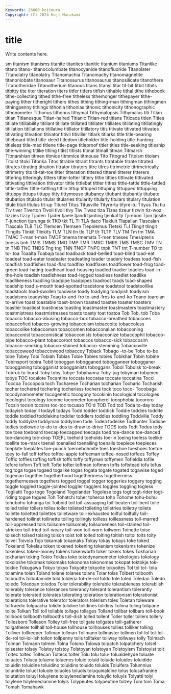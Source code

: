 ```yaml
---
Keywords: 26000 kojimura
Copyright: (C) 2024 Koji Murakami
---
```


# title

Write contents here.



sm titanism titanisms titanite titanites titanitic
titanium titaniums Titanlike titano titano- titanocolumbate titanocyanide titanofluoride Titanolater Titanolatry
titanolatry Titanomachia Titanomachy titanomagnetite titanoniobate titanosaur Titanosaurus titanosaurus titanosilicate titanothere
Titanotheridae Titanotherium titanous titans titanyl titar tit-bit titbit titbits titbitty
tite titer titeration titers titfer titfers titfish tithable tithal tithe
tithebook tithe-collecting tithed tithe-free titheless tithemonger tithepayer tithe-paying tither titheright
tithers tithes tithing tithing-man tithingman tithingmen tithingpenny tithings tithonia tithonias
tithonic tithonicity tithonographic tithonometer Tithonus tithonus tithymal Tithymalopsis Tithymalus titi
Titian titian Titianesque Titian-haired Titianic Titian-red titians Titicaca titien Tities
titilate titillability titillant titillate titillated titillater titillates titillating titillatingly titillation
titillations titillative titillator titillatory titis titivate titivated titivates titivating titivation
titivator titivil titiviller titlark titlarks title title-bearing titleboard titled title-deed
titledom titleholder title-holding title-hunting titleless title-mad titlene title-page titleproof titler
titles title-seeking titleship title-winning titlike titling titlist titlists titmal titmall
titman Titmarsh Titmarshian titmen titmice titmmice titmouse Tito Titograd Titoism
titoism Titoist titoki Titonka Titos titrable titrant titrants titratable titrate
titrated titrates titrating titration titrator titrators titre titres titrimetric titrimetrically
titrimetry tits tit-tat-toe titter titteration tittered titterel titterer titterers tittering
titteringly titters titter-totter tittery tittie titties tittivate tittivated tittivating tittivation
tittivator tittle tittlebat tittler tittles tittle-tattle tittle-tattled tittle-tattler tittle-tattling tittlin
tittup tittuped tittuping tittupped tittupping tittuppy tittups tittupy titty tittymouse
titubancy titubant titubantly titubate titubation titulado titular titularies titularity titularly
titulars titulary titulation titule tituli titulus tit-up Titurel Titus Titusville
Tityre-tu tityre-tu Tityus Tiu tiu Tiv tiver Tiverton Tivoli tivoli
tivy Tiw Tiwaz tiza Tizes tizeur tizwin tiz-woz tizzies tizzy
Tjaden Tjader tjaele tjandi tjanting tjenkal tji Tjirebon Tjon tjosite
T-junction tjurunga tk TKO tkt TL Tl TLA tlaco Tlakluit
Tlapallan Tlascalan Tlaxcala TLB TLC Tlemcen Tlemsen Tlepolemus Tletski TLI
Tlingit tlingit Tlingits Tlinkit Tlinkits TLM TLN tln tlo TLP
tlr TLTP TLV TM Tm tm TMA TMAC T-man t-man
TMDF tmema tmemata T-men tmeses Tmesipteris tmesis tmh TMIS TMMS
TMO TMP TMR TMRC TMRS TMS TMSC TMV TN tn
TNB TNC TNDS Tng tng TNN TNOP TNPC tnpk TNT
tnt T-number TO to to- toa Toaalta Toabaja toad toadback
toad-bellied toad-blind toad-eat toadeat toad-eater toadeater toadeating toader toadery toadess
toad-fish toadfish toadfishes toad-flax toadflax toadflaxes toadflower toad-frog toad-green toad-hating
toadhead toad-housing toadied toadier toadies toad-in-the-hole toadish toadishness toad-legged toadless
toadlet toadlike toadlikeness toadling toadpipe toadpipes toadroot toads toad-shaped toadship
toad's-mouth toad-spotted toadstone toadstool toadstoollike toadstools toad-swollen toadwise toady toadying
toadyish toadyism toadyisms toadyship Toag to-and-fro to-and-fros to-and-ko Toano toarcian
to-arrive toast toastable toast-brown toasted toastee toaster toasters toastier toastiest
toastiness toasting toastmaster toastmasters toastmastery toastmistress toastmistresses toasts toasty toat
toatoa Tob Tob. tob Toba tobacco tobacco-abusing tobacco-box tobacco-breathed tobaccoes
tobaccofied tobacco-growing tobaccoism tobaccoite tobaccoless tobaccolike tobaccoman tobaccomen tobacconalian tobacconing
tobacconist tobacconistical tobacconists tobacconize tobaccophil tobacco-pipe tobacco-plant tobaccoroot tobaccos tobacco-sick
tobaccosim tobacco-smoking tobacco-stained tobacco-stemming Tobaccoville tobaccoweed tobaccowood tobaccoy Toback Tobago
-to-be Tobe to-be tobe Tobey Tobi Tobiah Tobias Tobie Tobies
tobies Tobikhar Tobin tobine Tobinsport tobira Tobit toboggan tobogganed tobogganeer
tobogganer tobogganing tobogganist tobogganists toboggans Tobol Tobolsk to-break Tobruk to-burst
Toby toby Tobye Tobyhanna Toby-jug tobyman tobymen tobys TOC tocalote
Tocantins toccata toccatas toccate toccatina Tocci Toccoa Toccopola toch Tocharese
Tocharian tocharian Tocharic Tocharish tocher tochered tochering tocherless tochers tock
toco toco- Tocobaga tocodynamometer tocogenetic tocogony tocokinin tocological tocologies tocologist
tocology tocome tocometer tocopherol tocophobia tocororo Tocsin tocsin tocsins toc-toc
tocusso TO'd TOD Tod tod Toda to-day today todayish today'll
todayll todays Todd todder toddick Toddie toddies toddite toddle toddled
toddlekins toddler toddlers toddles toddling Toddville Toddy toddy toddyize toddyman
toddymen tode Todea todelike Todhunter Todidae todies todlowrie to-do to-dos
to-draw to-drive TODS tods Todt Todus tody toe toea toeboard
toecap toecapped toecaps toed toe-dance toe-danced toe-dancing toe-drop TOEFL toehold
toeholds toe-in toeing toeless toelike toellite toe-mark toenail toenailed toenailing
toenails toepiece toepieces toeplate toeplates toe-punch toernebohmite toes toeshoe toeshoes
toetoe toey to-fall toff toffee toffee-apple toffeeman toffee-nosed toffees Toffey
Toffic toffies toffing toffish toffs toffy toffyman toffymen Tofieldia tofile
tofore toforn Toft toft Tofte tofter toftman toftmen tofts toftstead
tofu tofus tog toga togae togaed togalike togas togata togate
togated togawise toged togeman together togetherhood togetheriness togetherness togethernesses togethers
togged toggel togger toggeries toggery togging toggle toggled toggle-jointed toggler
togglers toggles toggling togless Togliatti Togo togo Togoland Togolander Togolese
togs togt togt-rider togt-riding togue togues Toh Tohatchi toher toheroa
toho Tohome tohu-bohu tohubohu tohunga toi Toiboid toil toil-assuaging toil-beaten
toil-bent toile toiled toiler toilers toiles toilet toileted toileting toiletries
toiletry toilets toilette toiletted toilettes toiletware toil-exhausted toilful toilfully toil-hardened
toilinet toilinette toiling toilingly toilless toillessness toil-marred toil-oppressed toils toilsome
toilsomely toilsomeness toil-stained toil-stricken toil-tried toil-weary toil-won toil-worn toilworn Toinette
toise toisech toised toising toison toist toit toited toiting toitish
toitoi toits toity toivel Toivola Tojo tokamak tokamaks Tokay tokay
tokays toke toked Tokeland Tokelau token tokened tokening tokenism tokenisms
tokenize tokenless token-money tokens tokenworth toker tokers tokes Tokharian tokharian
toking Tokio Toklas toko tokodynamometer tokologies tokology tokoloshe tokomak tokomaks
tokonoma tokonomas tokopat toktokje tok-tokkie Tokugawa Tokyo tokyo Tokyoite tokyoite
tokyoites Tol tol tol- tola tolamine tolan Toland tolane tolanes
tolans Tolar tolas Tolbert tolbooth tolbooths tolbutamide told tolderia tol-de-rol
toldo tole toled Toledan Toledo toledo Toledoan toledos Toler tolerability
tolerable tolerableness tolerablish tolerably tolerance tolerances tolerancy tolerant tolerantism tolerantly
tolerate tolerated tolerates tolerating toleration tolerationism tolerationist tolerations tolerative tolerator
tolerators tolerism toles Toletan toleware tolfraedic tolguacha tolidin tolidine tolidines
tolidins Tolima toling tolipane tolite Tolkan Toll toll tollable tollage
tollages Tolland tollbar tollbars toll-book tollbook tollbooth tollbooths toll-dish tolled
tollent Toller toller tollers tollery Tollesboro Tolleson Tolley toll-free tollgate
tollgates toll-gatherer tollgatherer tollhall toll-house tollhouse tollhouses tollies tolliker tolling
Tolliver tollkeeper Tollman tollman Tollmann tollmaster tollmen tol-lol tol-lol-de-rol tol-lol-ish
tollon tollpenny tolls tolltaker tollway tollways tolly Tolmach Tolman Tolmann
tolmen Tolna Tolono Tolowa tolpatch tolpatchery tolsel tolsester tolsey Tolstoy
tolstoy Tolstoyan tolstoyan Tolstoyism Tolstoyist tolt Toltec toltec Toltecan Toltecs
tolter Tolu tolu tolu- tolualdehyde toluate toluates Toluca toluene toluenes
toluic toluid toluide toluides toluidide toluidin toluidine toluidino toluidins toluido
toluids Toluifera Tolumnius tolunitrile toluol toluole toluoles toluols toluquinaldine tolus
tolusafranine tolutation toluyl toluylene toluylenediamine toluylic toluyls Tolyatti tolyl tolylene
tolylenediamine tolyls Tolypeutes tolypeutine tolzey Tom tom Toma Tomah Tomahawk
